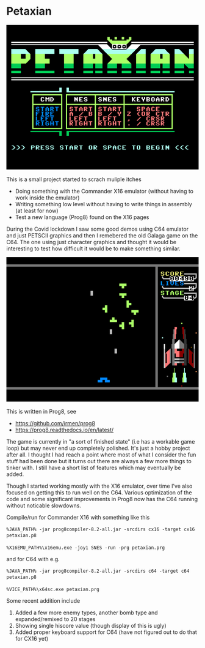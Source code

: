 # Petaxian

![Start](screens/start.png)

This is a small project started to scrach muliple itches

- Doing something with the Commander X16 emulator (without having to work inside the emulator)
- Writing something low level without having to write things in assembly (at least for now)
- Test a new language (Prog8) found on the X16 pages

During the Covid lockdown I saw some good demos using C64 emulator and just PETSCII graphics and then
I remebered the old Galaga game on the C64. The one using just character graphics and thought
it would be interesting to test how difficult it would be to make something similar.

![Start](screens/in_game.png)

This is written in Prog8, see

- https://github.com/irmen/prog8
- https://prog8.readthedocs.io/en/latest/

The game is currently in "a sort of finished state" (i.e has a workable game loop) but may never end up 
completely polished. It's just a hobby project after all. I thought I had reach a point where most of what
I consider the fun stuff had been done but it turns out there are always a few more things to tinker with.
I still have a short list of features which may eventually be added.

Though I started working mostly with the X16 emulator, over time I've also focused on getting this to
run well on the C64. Various optimization of the code and some significant improvements in Prog8
now has the C64 running without noticable slowdowns.

Compile/run for Commander X16 with something like this
```
%JAVA_PATH% -jar prog8compiler-8.2-all.jar -srcdirs cx16 -target cx16 petaxian.p8

%X16EMU_PATH%\x16emu.exe -joy1 SNES -run -prg petaxian.prg
```
and for C64 with e.g.
```
%JAVA_PATH% -jar prog8compiler-8.2-all.jar -srcdirs c64 -target c64 petaxian.p8

%VICE_PATH%\x64sc.exe petaxian.prg
```

Some recent addition include

1. Added a few more enemy types, another bomb type and expanded/remixed to 20 stages
2. Showing single hiscore value (though display of this is ugly)
3. Added proper keyboard support for C64 (have not figured out to do that for CX16 yet)

